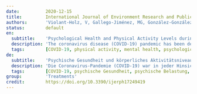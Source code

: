 ```yaml
---
date:          2020-12-15
title:         International Journal of Environment Research and Public Health
authors:       'Violant-Holz, V, Gallego-Jiménez, MG, González-González, CS, et al.'
status:        default
en:
  subtitle:    'Psychological Health and Physical Activity Levels during the COVID-19 Pandemic: A Systematic Review'
  description: 'The coronavirus disease (COVID-19) pandemic has been devastating in all senses, particularly psychologically. Physical activity (PA) is known to aid psychological well-being, and it is worth investigating whether PA has been a coping strategy during this pandemic. The objective of this literature review is to analyze the extent to which engaging in PA during the COVID-19 pandemic impacts psychological health in the adult population. The literature was searched in all databases from the EBSCOhost Research Database-MEDLINE, APA PsycArticles, between others-published between 1 January 2019 and 15 July 2020. From 180 articles found, 15 were eligible. The reviewed articles showed an association between mental health distress-e.g., stress, anxiety, depressive symptoms, social isolation, psychological distress-and PA. This research concludes that the COVID-19 pandemic and the lockdown measures caused psychological distress. Those studies that analyzed PA showed that, during quarantine, adults increased their sedentary time and reduced their PA levels, showing controversial psychological outcomes. This review discusses whether PA is an effective strategy to face the COVID-19 pandemic psychological effects contributing to a further putative increase in the prevalence of psychiatric disorders.'
  tags:        [COVID-19, physical activity, mental health, psychological distress, coronavirus, lockdown, pandemic]
de:
  subtitle:    'Psychische Gesundheit und körperliches Aktivitätsniveau während der COVID-19-Pandemie: Eine systematische Überprüfung'
  description: 'Die Coronavirus-Pandemie (COVID-19) war in jeder Hinsicht verheerend, insbesondere in psychologischer Hinsicht. Bekannt ist, dass körperliche Aktivität (PA) das psychische Wohlbefinden fördert, und es lohnt sich zu untersuchen, ob PA eine Bewältigungsstrategie während dieser Pandemie war. Ziel dieser Literaturrecherche ist, zu analysieren, inwieweit sich körperliche Aktivität während der COVID-19-Pandemie auf die psychische Gesundheit der erwachsenen Bevölkerung auswirkt. Die Literatur wurde in allen Datenbanken der EBSCOhost Research Database - MEDLINE, APA PsycArticles und anderen - recherchiert, die zwischen dem 1. Januar 2019 und dem 15. Juli 2020 veröffentlicht wurden. Von 180 gefundenen Artikeln waren 15 geeignet. Die analysierten Artikel zeigten einen Zusammenhang zwischen psychischer Belastung - z. B. Stress, Angst, depressive Symptome, soziale Isolation, psychische Belastung - und PA. Die Studie kommt zu dem Schluss, dass die COVID-19-Pandemie und die Abriegelungsmaßnahmen psychische Probleme verursachten. Die Studien, die PA analysierten, zeigten, dass Erwachsene während der Quarantäne ihre sitzende Tätigkeit erhöhten und ihr PA-Niveau reduzierten, was zu kontroversen psychologischen Ergebnissen führte. In dieser Übersichtsarbeit wird erörtert, ob PA eine wirksame Strategie ist, um den psychologischen Auswirkungen der COVID-19-Pandemie zu begegnen, die vermutlich zu einem weiteren Anstieg der Prävalenz psychiatrischer Störungen führt.' 
  tags:        [COVID-19, psychische Gesundheit, psychische Belastung, Coronavirus, Lockdown, Pandemie, Körperliche Aktivität]
group:         'Treatments'
credit:        https://doi.org/10.3390/ijerph17249419
---
```

